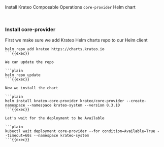 
Install Krateo Composable Operations `core-provider` Helm chart

<br>

### Install core-provider
First we make sure we add Krateo Helm charts repo to our Helm client

```plain
helm repo add krateo https://charts.krateo.io
```{{exec}}

We can update the repo

```plain
helm repo update
```{{exec}}

Now we install the chart

```plain
helm install krateo-core-provider krateo/core-provider --create-namespace --namespace krateo-system --version 0.3.10
```{{exec}}

Let's wait for the deployment to be Available

```plain
kubectl wait deployment core-provider --for condition=Available=True --timeout=60s --namespace krateo-system
```{{exec}}
